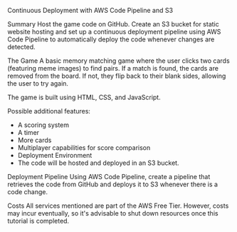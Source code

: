 Continuous Deployment with AWS Code Pipeline and S3

Summary
Host the game code on GitHub. Create an S3 bucket for static website hosting and set up a continuous deployment pipeline using AWS Code Pipeline to automatically deploy the code whenever changes are detected.

The Game
A basic memory matching game where the user clicks two cards (featuring meme images) to find pairs. If a match is found, the cards are removed from the board. If not, they flip back to their blank sides, allowing the user to try again.

The game is built using HTML, CSS, and JavaScript.

Possible additional features:

- A scoring system
- A timer
- More cards
- Multiplayer capabilities for score comparison
- Deployment Environment
- The code will be hosted and deployed in an S3 bucket.

Deployment Pipeline
Using AWS Code Pipeline, create a pipeline that retrieves the code from GitHub and deploys it to S3 whenever there is a code change.

Costs
All services mentioned are part of the AWS Free Tier. However, costs may incur eventually, so it's advisable to shut down resources once this tutorial is completed.
